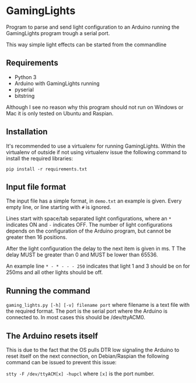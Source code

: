 # GamingLights #
Program to parse and send light configuration to an Arduino running the
GamingLights program trough a serial port.

This way simple light effects can be started from the commandline

## Requirements ##
- Python 3
- Arduino with GamingLights running
- pyserial
- bitstring

Although I see no reason why this program should not run on Windows or
Mac it is only tested on Ubuntu and Raspian.

## Installation ##
It's recommended to use a virtualenv for running GamingLights.
Within the virtualenv of outside if not using virtualenv issue the
following command to install the required libraries:

`pip install -r requirements.txt`

## Input file format ##
The input file has a simple format, in `demo.txt` an example is given.
Every empty line, or line starting with `#` is ignored.

Lines start with space/tab separated light configurations, where an
`*` indicates ON and `-` indicates OFF. The number of light configurations
depends on the configuration of the Arduino program, but cannot be greater then
16 positions.

After the light configuration the delay to the next item is given in ms. T
The delay MUST be greater than 0 and MUST be lower than 65536.

An example line `* - * - - - 250` indicates that light 1 and 3 should be
on for 250ms and all other lights should be off.

## Running the command ##
`gaming_lights.py [-h] [-v] filename port` where filename is a text file with
the required format. The port is the serial port where the Arduino is connected
to. In most cases this should be /dev/ttyACM0.

## The Arduino resets itself ##
This is due to the fact that the OS pulls DTR low signaling the Arduino to reset
itself on the next connection, on Debian/Raspian the following command can be
issued to prevent this issue:

`stty -F /dev/ttyACM[x] -hupcl` where `[x]` is the port number.

